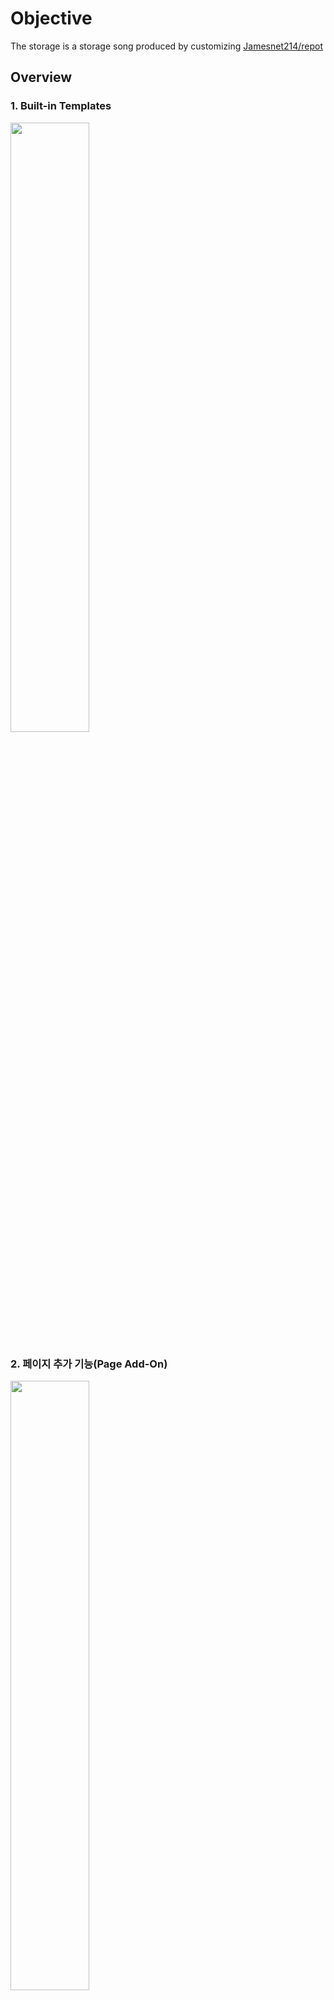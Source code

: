 # Objective
The storage is a storage song produced by customizing [Jamesnet214/repot](https://github.com/jamesnet214/report)
## Overview
### 1. Built-in Templates

<img src="https://user-images.githubusercontent.com/54387261/236680690-a2b5dc26-b173-497a-bf38-4269634e4bbb.png" width="50%" height="50%"/>

### 2. 페이지 추가 기능(Page Add-On)

<img src="https://user-images.githubusercontent.com/54387261/236680906-c73249ad-ca7a-469a-a8ad-c8a75a1319bf.png" width="50%" height="50%"/>

### 3. Tool 좌, 상 위치 정렬(Tool left, Top Alignment of locations)
<img src="https://user-images.githubusercontent.com/54387261/236681168-34f066d9-d883-42dd-bbc9-eac6b88139e7.png" width="50%" height="50%"/>

### 4. 테이블 가로 길이 똑같게(The table is the same length)

### 5. PDF 출력
TBD...TBD...

